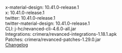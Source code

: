 x-material-design: 10.41.0-release.1  
x: 10.41.0-release.1  
twitter: 10.41.0-release.1  
twitter-material-design: 10.41.0-release.1  
CLI: j-hc/revanced-cli-4.6.0-all.jar  
Integrations: crimera/revanced-integrations-1.18.1.apk  
Patches: crimera/revanced-patches-1.29.0.jar  
[Changelog](https://github.com/crimera/piko/releases/tag/v1.29.0)  

